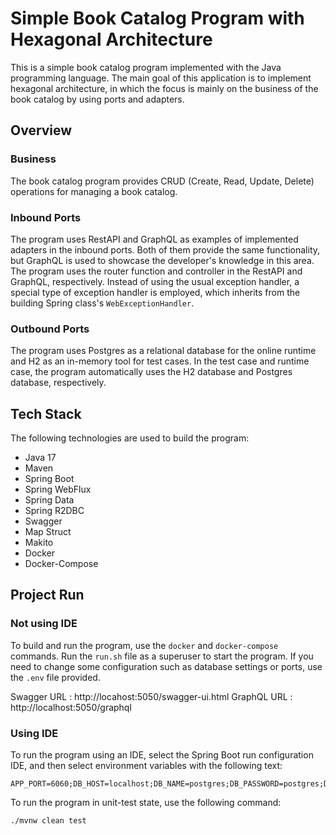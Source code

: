 # Simple Book Catalog Program with Hexagonal Architecture

This is a simple book catalog program implemented with the Java programming language. The main goal of this application is to implement hexagonal architecture, in which the focus is mainly on the business of the book catalog by using ports and adapters.

## Overview

### Business

The book catalog program provides CRUD (Create, Read, Update, Delete) operations for managing a book catalog.

### Inbound Ports

The program uses RestAPI and GraphQL as examples of implemented adapters in the inbound ports. Both of them provide the same functionality, but GraphQL is used to showcase the developer's knowledge in this area. The program uses the router function and controller in the RestAPI and GraphQL, respectively. Instead of using the usual exception handler, a special type of exception handler is employed, which inherits from the building Spring class's `WebExceptionHandler`.

### Outbound Ports

The program uses Postgres as a relational database for the online runtime and H2 as an in-memory tool for test cases. In the test case and runtime case, the program automatically uses the H2 database and Postgres database, respectively.

## Tech Stack

The following technologies are used to build the program:

- Java 17
- Maven
- Spring Boot
- Spring WebFlux
- Spring Data
- Spring R2DBC
- Swagger
- Map Struct
- Makito
- Docker
- Docker-Compose

## Project Run

### Not using IDE

To build and run the program, use the `docker` and `docker-compose` commands. Run the `run.sh` file as a superuser to start the program. If you need to change some configuration such as database settings or ports, use the `.env` file provided.

Swagger URL : http://locahost:5050/swagger-ui.html
GraphQL URL : http://localhost:5050/graphql

### Using IDE

To run the program using an IDE, select the Spring Boot run configuration IDE, and then select environment variables with the following text:

```
APP_PORT=6060;DB_HOST=localhost;DB_NAME=postgres;DB_PASSWORD=postgres;DB_PORT=5432;DB_USER=postgres
```

To run the program in unit-test state, use the following command:

```bash
./mvnw clean test
```